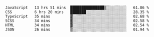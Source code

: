<!--START_SECTION:waka-->

```text
JavaScript   13 hrs 51 mins  ███████████████▒░░░░░░░░░   61.86 %
CSS          6 hrs 20 mins   ███████░░░░░░░░░░░░░░░░░░   28.35 %
TypeScript   35 mins         ▓░░░░░░░░░░░░░░░░░░░░░░░░   02.68 %
SCSS         34 mins         ▓░░░░░░░░░░░░░░░░░░░░░░░░   02.58 %
HTML         34 mins         ▓░░░░░░░░░░░░░░░░░░░░░░░░   02.54 %
JSON         26 mins         ▒░░░░░░░░░░░░░░░░░░░░░░░░   01.94 %
```

<!--END_SECTION:waka-->


<!--
**Leorio21/Leorio21** is a ✨ _special_ ✨ repository because its `README.md` (this file) appears on your GitHub profile.

Here are some ideas to get you started:

- 🔭 I’m currently working on ...
- 🌱 I’m currently learning ...
- 👯 I’m looking to collaborate on ...
- 🤔 I’m looking for help with ...
- 💬 Ask me about ...
- 📫 How to reach me: ...
- 😄 Pronouns: ...
- ⚡ Fun fact: ...
-->
